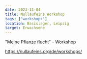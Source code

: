 ```yaml
---
date: 2023-11-04
title: Nullaufeins Workshop
tags: ["workshops"]
location: Basislager, Leipzig
target: Erwachsene
---
```


"Meine Pflanze flucht" - Workshop

https://nullaufeins.org/de/workshops/
